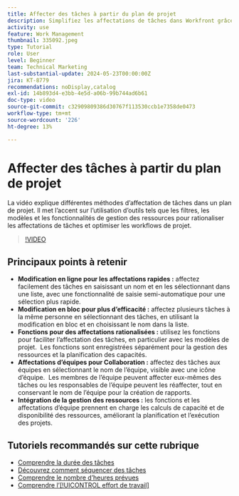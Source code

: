 ```yaml
---
title: Affecter des tâches à partir du plan de projet
description: Simplifiez les affectations de tâches dans Workfront grâce à la modification en ligne, la modification en masse, les fonctions pour la gestion des ressources, les affectations d’équipe pour la collaboration et les calculs de capacité des ressources pour une planification de projet efficace.
activity: use
feature: Work Management
thumbnail: 335092.jpeg
type: Tutorial
role: User
level: Beginner
team: Technical Marketing
last-substantial-update: 2024-05-23T00:00:00Z
jira: KT-8779
recommendations: noDisplay,catalog
exl-id: 14b893d4-e3bb-4e5d-a06b-99b744ad6b61
doc-type: video
source-git-commit: c32909809386d30767f113530ccb1e7358de0473
workflow-type: tm+mt
source-wordcount: '226'
ht-degree: 13%

---
```


# Affecter des tâches à partir du plan de projet

La vidéo explique différentes méthodes d’affectation de tâches dans un plan de projet. Il met l’accent sur l’utilisation d’outils tels que les filtres, les modèles et les fonctionnalités de gestion des ressources pour rationaliser les affectations de tâches et optimiser les workflows de projet.


>[!VIDEO](https://video.tv.adobe.com/v/335092/?quality=12&learn=on&enablevpops)

## Principaux points à retenir

* **Modification en ligne pour les affectations rapides :** affectez facilement des tâches en saisissant un nom et en les sélectionnant dans une liste, avec une fonctionnalité de saisie semi-automatique pour une sélection plus rapide. &#x200B;
* **Modification en bloc pour plus d’efficacité :** affectez plusieurs tâches à la même personne en sélectionnant des tâches, en utilisant la modification en bloc et en choisissant le nom dans la liste. &#x200B;
* **Fonctions pour des affectations rationalisées :** utilisez les fonctions pour faciliter l’affectation des tâches, en particulier avec les modèles de projet. &#x200B; Les fonctions sont enregistrées séparément pour la gestion des ressources et la planification des capacités. &#x200B;
* **Affectations d’équipes pour Collaboration :** affectez des tâches aux équipes en sélectionnant le nom de l’équipe, visible avec une icône d’équipe. &#x200B; Les membres de l’équipe peuvent affecter eux-mêmes des tâches ou les responsables de l’équipe peuvent les réaffecter, tout en conservant le nom de l’équipe pour la création de rapports. &#x200B;
* **Intégration de la gestion des ressources :** les fonctions et les affectations d’équipe prennent en charge les calculs de capacité et de disponibilité des ressources, améliorant la planification et l’exécution des projets. &#x200B;


## Tutoriels recommandés sur cette rubrique

* [Comprendre la durée des tâches](/help/manage-work/tasks/understand-task-durations.md)
* [Découvrez comment séquencer des tâches](/help/manage-work/tasks/learn-to-sequence-tasks.md)
* [Comprendre le nombre d’heures prévues](/help/manage-work/tasks/understand-planned-hours.md)
* [Comprendre l’[!UICONTROL effort de travail]](/help/manage-work/tasks/understand-work-effort.md)

